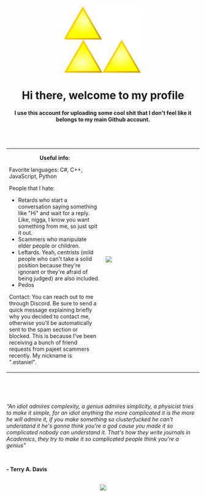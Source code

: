 <html>
    <div>
        <div align='center'>
            <img src="triforce.png" width='200px'>
        </div>
    </div>
    <h1 align='center'>
        Hi there, welcome to my profile
    </h1>
    <h4 align='center'>
        I use this account for uploading some cool shit that I don't feel like it belongs to my main Github account.
    </h2>
    <br><br>
    <table>
        <tr>
            <td width='50%'>
                <p align='center'><strong>Useful info:</strong></p>
                <p><span>Favorite languages:</span> C#, C++, JavaScript, Python<p>
                <p><span>People that I hate:</span>
                    <ul>
                        <li>Retards who start a conversation saying something like "Hi" and wait for a reply. Like, nigga, I know you want something from me, so just spit it out.</li>
                        <li>Scammers who manipulate elder people or children.</li>
                        <li>Leftards. Yeah, centrists (mild people who can't take a solid position because they're ignorant or they're afraid of being judged) are also included.</li>
                        <li>Pedos</li>
                    </ul>
                <p>
                <p><span>Contact:</span> You can reach out to me through Discord. Be sure to send a quick message explaining briefly why you decided to contact me, otherwise you'll be automatically sent to the spam section or blocked. This is because I've been receiving a bunch of friend requests from pajeet scammers recently. My nickname is ".estaniel". <p>
            </td>
            <td width='50%'>
                <img src="https://github-readme-streak-stats.herokuapp.com/?user=ThirdTempleFollower&theme=highcontrast"/>
            </td>
        </tr>
    </table>
    <br><br><br>
    <p>
        <i>
            “An idiot admires complexity, a genius admires simplicity, a physicist tries to make it simple, for an idiot anything the more complicated it is the more he will admire it, if you make something so clusterfucked he can't understand it he's gonna think you're a god cause you made it so complicated nobody can understand it. That's how they write journals in Academics, they try to make it so complicated people think you're a genius”
        </i>    
    </p>
    <br>
    <p><strong>- Terry A. Davis</strong></p>
    <br>
    <div align='center'>
    <img src='https://komarev.com/ghpvc/?username=ThirdTempleFollower&color=yellow'>
    </div>
</html>
